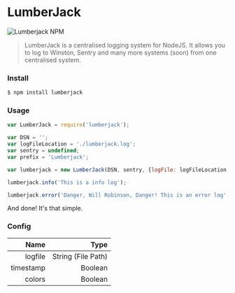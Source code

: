 LumberJack
=====

![Lumberjack NPM](https://nodei.co/npm/lumberjack.png)

> LumberJack is a centralised logging system for NodeJS. It allows you to log to Winston, Sentry and many more systems (soon) from one centralised system.
### Install
```bash
$ npm install lumberjack
```

### Usage
```javascript
var LumberJack = require('lumberjack');

var DSN = '';
var logFileLocation = './lumberjack.log';
var sentry = undefined;
var prefix = 'Lumberjack';

var lumberjack = new LumberJack(DSN, sentry, {logFile: logFileLocation, prefix: prefix, timestamp: false, colors: true});

lumberjack.info('This is a info log');

lumberjack.error('Danger, Will Robinson, Danger! This is an error log', {crashReport: 'LostInSpace'});
```

And done! It's that simple.

### Config

| Name               | Type                |
| -----------------: | -----------------:  |
| logfile            | String (File Path)  |
| timestamp          | Boolean             |
| colors             | Boolean             |